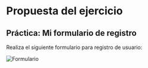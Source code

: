 # Propuesta del ejercicio

## Práctica: Mi formulario de registro

Realiza el siguiente formulario para registro de usuario:

![Formulario](https://cdn.discordapp.com/attachments/994087748602433629/994092337028411483/unknown.png)
